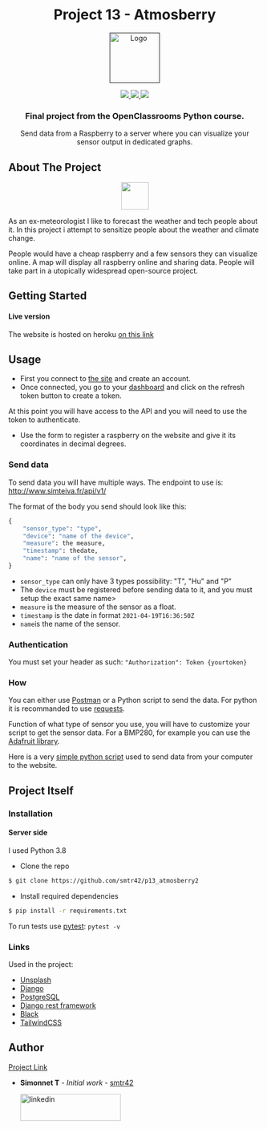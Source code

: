 <h1 align="center">
Project 13 - Atmosberry
</h1>

<p align="center">
  <a href="">
    <img src="https://upload.wikimedia.org/wikipedia/fr/0/0d/Logo_OpenClassrooms.png" alt="Logo" width="100" height="100">
  </a>
</p>

<p align="center">
  <a href="https://www.python.org/">
    <img src="https://img.shields.io/badge/Python-3.8-green.svg">
  </a>
  <a href="https://opensource.org/licenses/MIT">
    <img src="https://img.shields.io/badge/license-MIT-blue.svg">
  </a>
  <a href="https://www.linkedin.com/in/teiva-s/">
    <img src="https://img.shields.io/badge/linkedin-Simonnet-blue.svg">
  </a>
</p>


  <h3 align="center">Final project from the OpenClassrooms Python course.</h3>

 <p align="center">
    Send data from a Raspberry to a server where you can visualize your sensor output in dedicated graphs.
    <br />
  </p>


<!-- ABOUT THE PROJECT -->
## About The Project

<p align="center">
  <a href="https://fr.openfoodfacts.org/">
    <img src="https://upload.wikimedia.org/wikipedia/fr/3/3b/Raspberry_Pi_logo.svg" width=55>
  </a>
</p>

As an ex-meteorologist I like to forecast the weather and tech people about it. In this project i attempt to sensitize people about the weather and climate change. 

People would have a cheap raspberry and a few sensors they can visualize online. A map will display all raspberry online and sharing data. People will take part in a utopically widespread open-source project.
 
<!-- GETTING STARTED -->
## Getting Started

#### Live version
The website is hosted on heroku  [on this link](http://www.simteiva.fr/)


## Usage

* First you connect to [the site](http://www.simteiva.fr/) and create an account.
* Once connected, you go to your [dashboard](http://www.simteiva.fr/dashboard) and click on the refresh token button to create a token.

At this point you will have access to the API and you will need to use the token to authenticate.

* Use the form to register a raspberry on the website and give it its coordinates in decimal degrees.


### Send data

To send data you will have multiple ways. The endpoint to use is: http://www.simteiva.fr/api/v1/

The format of the body you send should look like this:
```python
{
    "sensor_type": "type",
    "device": "name of the device",
    "measure": the measure,
    "timestamp": thedate,
    "name": "name of the sensor",
}
```

* `sensor_type` can only have 3 types possibility: "T", "Hu" and "P"
* The `device` must be registered before sending data to it, and you must setup the exact same name>
* `measure` is the measure of the sensor as a float.
* `timestamp` is the date in format `2021-04-19T16:36:50Z`
* `name`is the name of the sensor.


### Authentication

You must set your header as such:
`"Authorization": Token {yourtoken}`

### How
You can either use [Postman](https://www.postman.com/) or a Python script to send the data. For python it is recommanded to use [requests](https://pypi.org/project/requests/).

Function of what type of sensor you use, you will have to customize your script to get the sensor data.
For a BMP280, for example you can use the [Adafruit library](https://learn.adafruit.com/adafruit-bmp280-barometric-pressure-plus-temperature-sensor-breakout/circuitpython-test).

Here is a very [simple python script](https://github.com/smtr42/p13_atmosberry_rasp) used to send data from your computer to the website.


## Project Itself
### Installation
#### Server side
I used Python 3.8

*  Clone the repo
```bash
$ git clone https://github.com/smtr42/p13_atmosberry2
```
*  Install required dependencies
```bash
$ pip install -r requirements.txt
```
To run tests use [pytest](https://docs.pytest.org/):
`pytest -v`

### Links
Used in the project:
* [Unsplash](https://unsplash.com/)
* [Django](https://www.djangoproject.com/)
* [PostgreSQL](https://www.postgresql.org/)
* [Django rest framework](https://www.django-rest-framework.org/)
* [Black](https://pypi.org/project/black/)
* [TailwindCSS](https://tailwindcss.com/)

## Author
[Project Link](https://github.com/smtr42/p13_atmosberry2)

* **Simonnet T** - *Initial work* - [smtr42](https://github.com/smtr42)
   
  <a href="https://www.linkedin.com/in/teiva-s/">
   <img src="https://content.linkedin.com/content/dam/me/business/en-us/amp/brand-site/v2/bg/LI-Logo.svg.original.svg" alt="linkedin" width="200" height="54">
 </a>
<br>